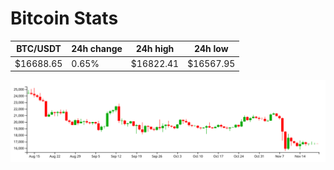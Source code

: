 # Bitcoin Stats

BTC/USDT|24h change|24h high|24h low|
|---|---|---|---|
|$16688.65|0.65%|$16822.41|$16567.95|

<img src="./chart.svg">
